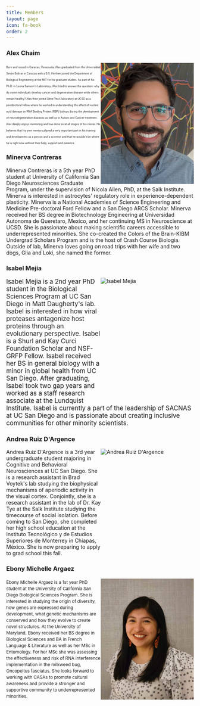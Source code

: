```yaml
---
title: Members
layout: page
icon: fa-book
order: 2
---
```


<h3> Alex Chaim </h3>
<img align='right' src="/assets/images/Chaim_hs.jpg" alt="Alex Chaim" style="height: 325px; width:250px; "/>
<span style="font-size:0.5em;">
Born and raised in Caracas, Venezuela, Alex graduated from the Universidad Simón Bolívar in Caracas with a B.S. He then joined the Department of Biological Engineering at the MIT for his graduate studies. As part of his Ph.D. in Leona Samson's Laboratory, Alex tried to answer the question: why do some individuals develop cancer and degenerative disease while others remain healthy? Alex then joined Gene Yeo’s laboratory at UCSD as a postdoctoral fellow where he worked in understanding the effect of nucleic acid damage on RNA Binding Protein (RBP) biology during the development of neurodegenerative diseases as well as in Autism and Cancer treatment. Alex deeply enjoys mentoring and has done so at all stages of his career. He believes that his own mentors played a very important part in his training and development as a person and a scientist and that he wouldn’t be where he is right now without their help, support and patience.
</span>

<h3> Minerva Contreras </h3>
Minerva Contreras is a 5th year PhD student at University of California San Diego Neurosciences Graduate Program, under the supervision of Nicola Allen, PhD, at the Salk Institute. Minerva is interested in astrocytes' regulatory role in experience-dependent plasticity. Minerva is a National Academies of Science Engineering and Medicine Pre-doctoral Ford Fellow and a San Diego ARCS Scholar. 
Minerva received her BS degree in Biotechnology Engineering at Universidad Autonoma de Queretaro, Mexico, and her continuing MS in Neuroscience at UCSD. She is passionate about making scientific careers accessible to underrepresented minorities. She co-created the Colors of the Brain-KIBM Undergrad Scholars Program and is the host of Crash Course Biologia. Outside of lab, Minerva loves going on road trips with her wife and two dogs, Glia and Loki, she named the former. 

<!-- <img src="/assets/images/Minerva_hs.png" alt="Minerva Contreras" style="height: 100px; width:100px;"/>
-->


<h3> Isabel Mejia </h3>
<img align='right' src="/assets/images/Mejia_hs.jpg" alt="Isabel Mejia" style="height: 325px; width:250px; "/>
<span style="font-size:1.20em;">
Isabel Mejia is a 2nd year PhD student in the Biological Sciences Program at UC San Diego in Matt Daugherty's lab. Isabel is interested in how viral proteases antagonize host proteins through an evolutionary perspective. Isabel is a Shurl and Kay Curci Foundation Scholar and NSF-GRFP Fellow. Isabel received her BS in general biology with a minor in global health from UC San Diego. After graduating, Isabel took two gap years and worked as a staff research associate at the Lundquist Institute. Isabel is currently a part of the leadership of SACNAS at UC San Diego and is passionate about creating inclusive communities for other minority scientists.
</span>


<h3> Andrea Ruiz D'Argence </h3>
<img align='right' src="/assets/images/Dargence_hs.jpg" alt="Andrea Ruiz D'Argence"  style="height: 325px; width:250px;"/>
<span style="font-size:1em;">
Andrea Ruiz D'Argence is a 3rd year undergraduate student majoring in Cognitive and Behavioral Neurosciences at UC San Diego. She is a research assistant in Brad Voytek's lab studying the biophysical mechanisms of aperiodic activity in the visual cortex. Conjointly, she is a research assistant in the lab of Dr. Kay Tye at the Salk Institute studying the timecourse of social isolation. Before coming to San Diego, she completed her high school education at the Instituto Tecnológico y de Estudios Superiores de Monterrey in Chiapas, México. She is now preparing to apply to grad school this fall.
</span>


<h3> Ebony Michelle Argaez </h3>
<img align='right' src="/assets/images/Argaez_hs.jpeg" alt="Ebony Michelle Argaez" style="height: 325px; width:250px;"/>
<span style="font-size:0.83em;">
Ebony Michelle Argaez is a 1st year PhD student at the University of California San Diego Biological Sciences Program. She is interested in studying the origin of diversity, how genes are expressed during development, what genetic mechanisms are conserved and how they evolve to create novel structures. At the University of Maryland, Ebony received her BS degree in Biological Sciences and BA in French Language & Literature as well as her MSc in Entomology. For her MSc she was assessing the effectiveness and risk of RNA interference implementation in the milkweed bug, Oncopeltus fasciatus. She looks forward to working with CASAs to promote cultural awareness and provide a stronger and supportive community to underrepresented minorities.
</span>
